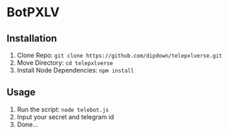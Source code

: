# BotPXLV

## Installation
1. Clone Repo: `git clone https://github.com/dipdown/telepxlverse.git`
2. Move Directory: `cd telepxlverse`
3. Install Node Dependencies: `npm install`

## Usage
1. Run the script: `node telebot.js`
2. Input your secret and telegram id
3. Done...
